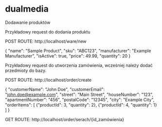 # dualmedia

Dodawanie produktów

Przykładowy request do dodania produktu

POST ROUTE: http://localhost/ware/new

{
  "name": "Sample Product",
  "sku": "ABC123",
  "manufacturer": "Example Manufacturer",
  "isActive": true,
  "price": 49.99,
  "quantity": 20
}


Przykładowy request do utworzenia zamówienia,
wcześniej należy dodać przedmioty do bazy.

POST ROUTE: http://localhost/order/create

{
  "customerName": "John Doe",
  "customerEmail": "john.doe@example.com",
  "street": "Main Street",
  "houseNumber": "123",
  "apartmentNumber": "456",
  "postalCode": "12345",
  "city": "Example City",
   "orderItems": [
    {"productId": 3, "quantity": 2},
    {"productId": 4, "quantity": 1}
  ]
}

GET ROUTE: http://localhost/order/serach/{id_zamówienia}
